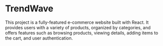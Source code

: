 # TrendWave
This project is a fully-featured e-commerce website built with React. It provides users with a variety of products, organized by categories, and offers features such as browsing products, viewing details, adding items to the cart, and user authentication.
